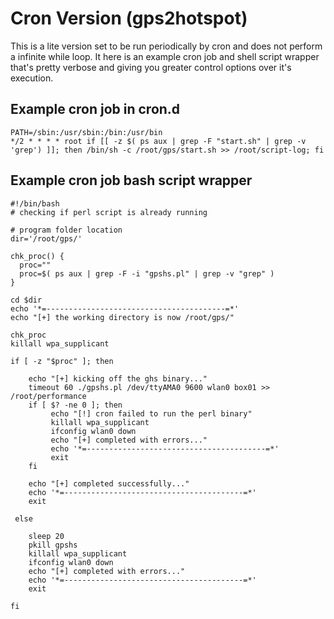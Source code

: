 # Cron Version (gps2hotspot)

This is a lite version set to be run periodically by cron and does not perform a infinite while loop.
It here is an example cron job and shell script wrapper that's pretty verbose and giving you greater
control options over it's execution.

## Example cron job in cron.d

```
PATH=/sbin:/usr/sbin:/bin:/usr/bin
*/2 * * * * root if [[ -z $( ps aux | grep -F "start.sh" | grep -v 'grep') ]]; then /bin/sh -c /root/gps/start.sh >> /root/script-log; fi
```


## Example cron job bash script wrapper

```
#!/bin/bash
# checking if perl script is already running

# program folder location
dir='/root/gps/'

chk_proc() {
  proc=""
  proc=$( ps aux | grep -F -i "gpshs.pl" | grep -v "grep" )
}

cd $dir
echo '*=----------------------------------------=*'
echo "[+] the working directory is now /root/gps/"

chk_proc
killall wpa_supplicant

if [ -z "$proc" ]; then

    echo "[+] kicking off the ghs binary..."
    timeout 60 ./gpshs.pl /dev/ttyAMA0 9600 wlan0 box01 >> /root/performance
    if [ $? -ne 0 ]; then
         echo "[!] cron failed to run the perl binary"
         killall wpa_supplicant
         ifconfig wlan0 down
         echo "[+] completed with errors..."
         echo '*=----------------------------------------=*'
         exit
    fi

    echo "[+] completed successfully..."
    echo '*=----------------------------------------=*'
    exit

 else

    sleep 20
    pkill gpshs
    killall wpa_supplicant
    ifconfig wlan0 down
    echo "[+] completed with errors..."
    echo '*=----------------------------------------=*'
    exit

fi
```

